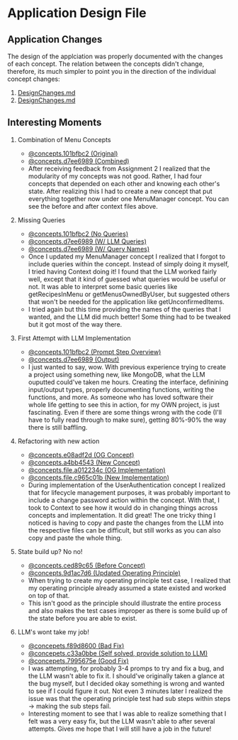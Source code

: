 # Application Design File

## Application Changes

The design of the applciation was properly documented with the changes of each concept. The relation between the concepts didn't change, therefore, its much simpler to point you in the direction of the individual concept changes:

1. [DesignChanges.md](../../design/concepts/UserAuthentication/DesignChanges.md)
2. [DesignChanges.md](../../design/concepts/MenuManager/DesignChanges.md)

## Interesting Moments

1. Combination of Menu Concepts

   - [@concepts.101bfbc2 (Original)](../../context/design/concepts/MenuManager/OriginalMenuConcepts.md/steps/_.101bfbc2.md)
   - [@concepts.d7ee6989 (Combined)](../../context/design/concepts/MenuManager/Menu.md/steps/_.d7ee6989.md)
   - After receiving feedback from Assignment 2 I realized that the modularity of my concepts was not good. Rather, I had four concepts that depended on each other and knowing each other's state. After realizing this I had to create a new concept that put everything together now under one MenuManager concept. You can see the before and after context files above.

2. Missing Queries

   - [@concepts.101bfbc2 (No Queries)](../../context/design/concepts/MenuManager/MenuManager.md/steps/_.6278d3a6.md)
   - [@concepts.d7ee6989 (W/ LLM Queries)](../../context/design/concepts/MenuManager/queries.md/steps/_.07bcf5a1.md)
   - [@concepts.d7ee6989 (W/ Query Names)](../../context/design/concepts/MenuManager/queries.md/steps/_.4cc835b0.md)
   - Once I updated my MenuManager concept I realized that I forgot to include queries within the concept. Instead of simply doing it myself, I tried having Context doing it! I found that the LLM worked fairly well, except that it kind of guessed what queries would be useful or not. It was able to interpret some basic queries like getRecipesInMenu or getMenusOwnedByUser, but suggested others that won't be needed for the application like getUnconfirmedItems.
   - I tried again but this time providing the names of the queries that I wanted, and the LLM did much better! Some thing had to be tweaked but it got most of the way there.

3. First Attempt with LLM Implementation

   - [@concepts.101bfbc2 (Prompt Step Overview)](../../context/design/concepts/UserAuthentication/implementation.md/20251015_070104.e24d9600.md)
   - [@concepts.d7ee6989 (Output)](../../context/src/concepts/UserAuthentication/UserAuthenticationConcept.ts/20251015_070418.9d834e09.md)
   - I just wanted to say, wow. With previous experience trying to create a project using something new, like MongoDB, what the LLM ouputted could've taken me hours. Creating the interface, definining input/output types, properly documenting functions, writing the functions, and more. As someone who has loved software their whole life getting to see this in action, for my OWN project, is just fascinating. Even if there are some things wrong with the code (I'll have to fully read through to make sure), getting 80%-90% the way there is still baffling.

4. Refactoring with new action

   - [@concepts.e08adf2d (OG Concept)](../../context/design/concepts/UserAuthentication/addPasswordChange.md/steps/_.e08adf2d.md)
   - [@concepts.a4bb4543 (New Concept)](../../context/design/concepts/UserAuthentication/addPasswordChange.md/steps/_.a4bb4543.md)
   - [@concepts.file.a012234c (OG Implementation)](../../context/design/concepts/UserAuthentication/addPasswordChange.md/steps/file.a012234c.md)
   - [@concepts.file.c965c01b (New Implementation)](../../context/design/concepts/UserAuthentication/addPasswordChange.md/steps/file.c965c01b.md)
   - During implementation of the UserAuthentication concept I realized that for lifecycle management purposes, it was probably important to include a change password action within the concept. With that, I took to Context to see how it would do in changing things across concepts and implementation. It did great! The one tricky thing I noticed is having to copy and paste the changes from the LLM into the respective files can be difficult, but still works as you can also copy and paste the whole thing.

5. State build up? No no!

   - [@concepts.ced89c65 (Before Concept)](../../context/design/concepts/MenuManager/MenuManager.md/steps/_.ced89c65.md)
   - [@concepts.9d1ac7d6 (Updated Operating Principle)](../../context/design/concepts/MenuManager/MenuManager.md/steps/_.9d1ac7d6.md)
   - When trying to create my operating principle test case, I realized that my operating principle already assumed a state existed and worked on top of that.
   - This isn't good as the principle should illustrate the entire process and also makes the test cases improper as there is some build up of the state before you are able to exist.

6. LLM's wont take my job!

   - [@concepets.f89d8600 (Bad Fix)](../../context/design/concepts/MenuManager/fixBug.md/steps/response.f89d8600.md)
   - [@concepets.c33a0bbe (Self solved, provide solution to LLM)](../../context/design/concepts/MenuManager/fixBug.md/steps/_.c33a0bbe.md)
   - [@concepets.7995675e (Good Fix)](../../context/design/concepts/MenuManager/fixBug.md/steps/response.7995675e.md)
   - I was attempting, for probably 3-4 promps to try and fix a bug, and the LLM wasn't able to fix it. I should've originally taken a glance at the bug myself, but I decided okay something is wrong and wanted to see if I could figure it out. Not even 3 minutes later I realized the issue was that the operating principle test had sub steps within steps -> making the sub steps fail.
   - Interesting moment to see that I was able to realize something that I felt was a very easy fix, but the LLM wasn't able to after several attempts. Gives me hope that I will still have a job in the future!


